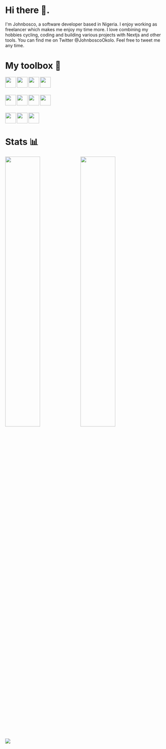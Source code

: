 # Hi there 👋.
I'm Johnbosco, a software developer based in Nigeria. I enjoy working as freelancer which makes me enjoy my time more. I love combining my hobbies cycling, coding and building various projects with Nextjs and other tools. You can find me on Twitter @JohnboscoOkolo. Feel free to tweet me any time.
<br />

# My toolbox 🧰
<img height="34px" align="left" src="https://img.shields.io/badge/JavaScript-323330?style=for-the-badge&logo=javascript&logoColor=F7DF1E" />
<img height="34px" align="left" src="https://img.shields.io/badge/Python-FFD43B?style=for-the-badge&logo=python&logoColor=blue" />
<img height="34px" align="left" src="https://img.shields.io/badge/React-20232A?style=for-the-badge&logo=react&logoColor=61DAFB" />
<img height="34px"  src="https://img.shields.io/badge/TypeScript-007ACC?style=for-the-badge&logo=typescript&logoColor=white" />

###
<img height="34px" align="left" src="https://img.shields.io/badge/Jest-C21325?style=for-the-badge&logo=jest&logoColor=white" />
<img height="34px" align="left" src="https://img.shields.io/badge/Material%20UI-007FFF?style=for-the-badge&logo=mui&logoColor=white" />
<img height="34px" align="left" src="https://img.shields.io/badge/Chakra--UI-319795?style=for-the-badge&logo=chakra-ui&logoColor=white" />
<img height="34px"  src="https://img.shields.io/badge/next.js-000000?style=for-the-badge&logo=nextdotjs&logoColor=white" />

### 
<img height="34px" align="left" src="https://img.shields.io/badge/Tailwind_CSS-38B2AC?style=for-the-badge&logo=tailwind-css&logoColor=white" />
<img height="34px" align="left" src="https://img.shields.io/badge/Framer-black?style=for-the-badge&logo=framer&logoColor=blue" />
<img height="34px"  src="https://img.shields.io/badge/firebase-ffca28?style=for-the-badge&logo=firebase&logoColor=black" />
 
# Stats 📊

<img width="47%" align="left" src="https://github-readme-stats.vercel.app/api?username=OkoloJohnbosco&show_icons=true&theme=dracula" />
<img width="47%" src="https://github-readme-stats.vercel.app/api/top-langs/?username=OkoloJohnbosco&layout=compact&langs_count=6" />

### 

<img src="https://github-readme-streak-stats.herokuapp.com/?user=OkoloJohnbosco&theme=dracula" />
<!--

Here are some ideas to get you started:

- 🔭 I’m currently working on ...
- 🌱 I’m currently learning ...
- 👯 I’m looking to collaborate on ...
- 🤔 I’m looking for help with ...
- 💬 Ask me about ...
- 📫 How to reach me: ...
- 😄 Pronouns: ...
- ⚡ Fun fact: ...
-->
